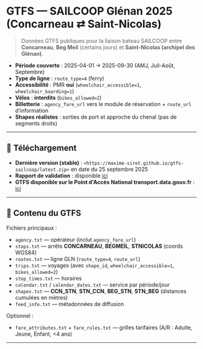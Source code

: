# GTFS — SAILCOOP Glénan 2025 (Concarneau ⇄ Saint-Nicolas)

> Données GTFS publiques pour la liaison bateau SAILCOOP entre **Concarneau**, **Beg Meil** (certains jours) et **Saint-Nicolas (archipel des Glénan)**.

- **Période couverte** : 2025-04-01 → 2025-09-30 (AMJ, Juil-Août, Septembre)
- **Type de ligne** : `route_type=4` (ferry)
- **Accessibilité** : PMR **oui** (`wheelchair_accessible=1`, `wheelchair_boarding=1`)
- **Vélos** : **interdits** (`bikes_allowed=2`)
- **Billetterie** : `agency_fare_url` vers le module de réservation + `route_url` d’information
- **Shapes réalistes** : sorties de port et approche du chenal (pas de segments droits)

---

## 🔗 Téléchargement

- **Dernière version (stable)** : `<https://maxime-siret.github.io/gtfs-sailcoop/latest.zip>` en date du 25 septembre 2025
- **Rapport de validation** : disponible [ici](https://gtfs-validator-results.mobilitydata.org/c47c9ac5-72ed-4354-b232-684cd1811434/report.html)
- **GTFS disponible sur le Point d'Accès National transport.data.gouv.fr** : [ici](https://transport.data.gouv.fr/datasets/navette-a-la-voile-pour-les-glenan)

---

## 📁 Contenu du GTFS

Fichiers principaux :
- `agency.txt` — opérateur (inclut `agency_fare_url`)
- `stops.txt` — arrêts **CONCARNEAU**, **BEGMEIL**, **STNICOLAS** (coords WGS84)
- `routes.txt` — ligne GLN (`route_type=4`, `route_url`)
- `trips.txt` — voyages (avec `shape_id`, `wheelchair_accessible=1`, `bikes_allowed=2`)
- `stop_times.txt` — horaires
- `calendar.txt` / `calendar_dates.txt` — service par période/jour
- `shapes.txt` — **CCN_STN**, **STN_CCN**, **BEG_STN**, **STN_BEG** (distances cumulées en mètres)
- `feed_info.txt` — métadonnées de diffusion

Optionnel :
- `fare_attributes.txt` + `fare_rules.txt` — grilles tarifaires (A/R : Adulte, Jeune, Enfant, <4 ans)

---
